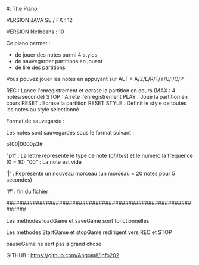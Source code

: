 #: The Piano

VERSION JAVA SE / FX : 12

VERSION Netbeans : 10

Ce piano permet :

- de jouer des notes parmi 4 styles
- de sauvegarder partitions en jouant
- de lire des partitions

Vous pouvez jouer les notes en appuyant sur ALT + A/Z/E/R/T/Y/U/I/O/P

REC : Lance l'enregistrement et ecrase la partition en cours (MAX : 4 notes/seconde)
STOP : Arrete l'enregistrement
PLAY : Joue la partition en cours
RESET : Ecrase la partition
RESET STYLE : Definit le style de toutes les notes au style sélectionné

Format de sauvegarde :

Les notes sont sauvegardés sous le format suivant :

p100|0000p3#

"p1" : La lettre represente le type de note (p/j/b/s) et le numero la frequence (0 = 10)
"00" : La note est vide

'|' : Représente un nouveau morceau (un morceau = 20 notes pour 5 secondes)

'#' : fin du fichier


##############################################################

Les methodes loadGame et saveGame sont fonctionnelles

Les methodes StartGame et stopGame redirigent vers REC et STOP

pauseGame ne sert pas a grand chose

GITHUB : https://github.com/Angom8/info202
